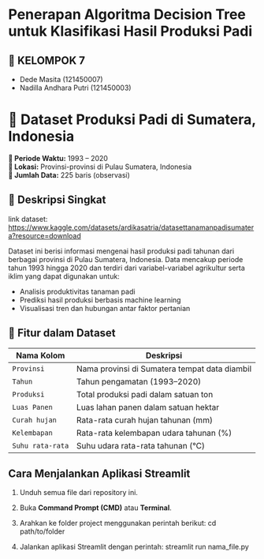 # Penerapan Algoritma Decision Tree untuk Klasifikasi Hasil Produksi Padi


## 👥 KELOMPOK 7
- Dede Masita (121450007)  
- Nadilla Andhara Putri (121450003)

# 🌾 Dataset Produksi Padi di Sumatera, Indonesia

**📅 Periode Waktu:** 1993 – 2020  
**📍 Lokasi:** Provinsi-provinsi di Pulau Sumatera, Indonesia  
**🔢 Jumlah Data:** 225 baris (observasi)

## 📄 Deskripsi Singkat

link dataset: https://www.kaggle.com/datasets/ardikasatria/datasettanamanpadisumatera?resource=download 


Dataset ini berisi informasi mengenai hasil produksi padi tahunan dari berbagai provinsi di Pulau Sumatera, Indonesia. Data mencakup periode tahun 1993 hingga 2020 dan terdiri dari variabel-variabel agrikultur serta iklim yang dapat digunakan untuk:

- Analisis produktivitas tanaman padi
- Prediksi hasil produksi berbasis machine learning
- Visualisasi tren dan hubungan antar faktor pertanian

## 📁 Fitur dalam Dataset

| Nama Kolom         | Deskripsi                                                                 |
|--------------------|---------------------------------------------------------------------------|
| `Provinsi`         | Nama provinsi di Sumatera tempat data diambil                             |
| `Tahun`            | Tahun pengamatan (1993–2020)                                               |
| `Produksi`         | Total produksi padi dalam satuan ton                                      |
| `Luas Panen`       | Luas lahan panen dalam satuan hektar                                      |
| `Curah hujan`      | Rata-rata curah hujan tahunan (mm)                                        |
| `Kelembapan`       | Rata-rata kelembapan udara tahunan (%)                                    |
| `Suhu rata-rata`   | Suhu udara rata-rata tahunan (°C)                                         |

## Cara Menjalankan Aplikasi Streamlit

1. Unduh semua file dari repository ini.
2. Buka **Command Prompt (CMD)** atau **Terminal**.
3. Arahkan ke folder project menggunakan perintah berikut:
   cd path/to/folder
   
4. Jalankan aplikasi Streamlit dengan perintah:
   streamlit run nama_file.py


